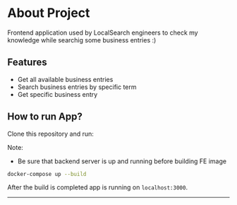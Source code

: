 # About Project

Frontend application used by LocalSearch engineers to check my knowledge while searchig some business entries :)

## Features

* Get all available business entries
* Search business entries by specific term
* Get specific business entry
## How to run App?

Clone this repository and run:

Note:
- Be sure that backend server is up and running before building FE image

```bash
docker-compose up --build
```

After the build is completed app is running on `localhost:3000`.

---
